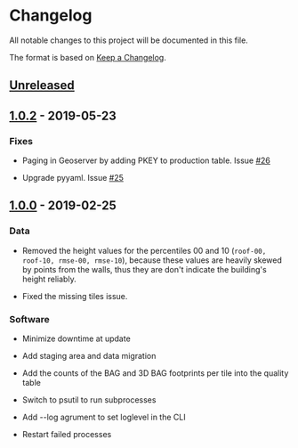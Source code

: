 # Changelog
All notable changes to this project will be documented in this file.

The format is based on [Keep a Changelog](http://keepachangelog.com/en/1.0.0/).

## [Unreleased]

## [1.0.2] - 2019-05-23
### Fixes
+ Paging in Geoserver by adding PKEY to production table. Issue [#26](https://github.com/tudelft3d/bag3d/issues/26)

+ Upgrade pyyaml. Issue [#25](https://github.com/tudelft3d/bag3d/issues/25)


## [1.0.0] - 2019-02-25
### Data
+ Removed the height values for the percentiles 00 and 10 (`roof-00, roof-10, rmse-00, rmse-10`), because these values are heavily skewed by points from the walls, thus they are don't indicate the building's height reliably.

+ Fixed the missing tiles issue.

### Software

+ Minimize downtime at update

+ Add staging area and data migration

+ Add the counts of the BAG and 3D BAG footprints per tile into the quality table

+ Switch to psutil to run subprocesses

+ Add --log agrument to set loglevel in the CLI

+ Restart failed processes

[Unreleased]: https://github.com/tudelft3d/bag3d/tree/develop
[1.0.0]: https://github.com/tudelft3d/bag3d/releases/tag/v1.0.0
[1.0.2]: https://github.com/tudelft3d/bag3d/releases/tag/v1.0.1
